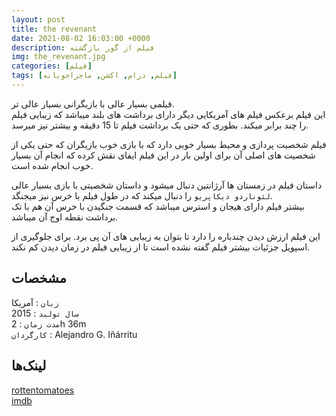 ```yaml
---
layout: post
title: the revenant
date: 2021-08-02 16:03:00 +0000
description: فیلم از گور بازگشته
img: the_revenant.jpg
categories: [فیلم]
tags: [فیلم, درام, اکشن, ماجراجویانه]
---
```


فیلمی بسیار عالی با بازیگرانی بسیار عالی تر.  
این فیلم برعکس فیلم های آمریکایی دیگر دارای برداشت های بلند میباشد که زیبایی فیلم را چند برابر میکند.  بطوری که حتی یک برداشت فیلم تا 15 دقیقه و بیشتر نیز میرسد.  

فیلم شخصیت پردازی و محیط بسیار خوبی دارد که با بازی خوب بازیگران که حتی یکی از شخصیت های اصلی آن برای اولین بار در این فیلم ایفای نقش کرده که انجام آن بسیار خوب انجام شده است.  

داستان فیلم در زمستان ها آرژانتین دنبال میشود و داستان شخصیتی با بازی بسیار عالی `لئوناردو دیکاپریو` را دنبال میکند که در طول فیلم با خرس نیز میجنگد.  
بیشتر فیلم دارای هیجان و استرس میباشد که قسمت جنگیدن با خرس آن هم با تک برداشت نقطه اوج آن میباشد.  

این فیلم ارزش دیدن چندباره را دارد تا بتوان به زیبایی های آن پی برد. برای جلوگیری از اسپویل جزئیات بیشتر فیلم گفته نشده است تا از زیبایی فیلم در زمان دیدن کم نکند.  

## مشخصات

`زبان` : آمریکا  
`سال تولید` : 2015  
`مدت زمان` : 2h 36m  
`کارگردان` : Alejandro G. Iñárritu

## لینک‌ها

[rottentomatoes](https://www.rottentomatoes.com/m/the_revenant_2015)  
[imdb](https://www.imdb.com/title/tt1663202/)